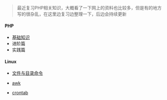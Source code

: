 > 最近复习PHP相关知识，大概看了一下网上的资料也比较多，但是有的地方写的很杂乱，在这里边复习边整理一下，后边会持续更新

#### PHP

- [基础知识](https://github.com/darrionli/phpreview/blob/master/PHP/%E5%9F%BA%E7%A1%80%E7%9F%A5%E8%AF%86.md)
- 进阶篇
- 实践篇

#### Linux

- [文件与目录命令](https://github.com/darrionli/phpreview/blob/master/Linux/%E5%B8%B8%E7%94%A8%E5%91%BD%E4%BB%A4.md)

- [awk](https://github.com/darrionli/phpreview/blob/master/Linux/awk.md)

- [crontab](https://github.com/darrionli/phpreview/blob/master/Linux/crontab.md)


